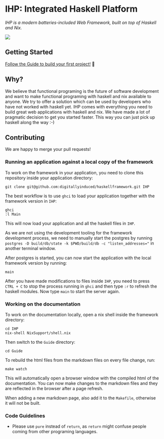 # IHP: Integrated Haskell Platform

*IHP is a modern batteries-included Web Framework, built on top of Haskell and Nix.*

![](https://raw.githubusercontent.com/digitallyinduced/haskellframework-website/master/undraw_experience_design_eq3j.svg?token=AAPZ46MR63WGPD46U7DFFUC62U43G)

## Getting Started

[Follow the Guide to build your first project!](https://ihp.digitallyinduced.com/Guide/intro.html) 🚀

## Why?

We believe that functional programing is the future of software development and want to make functional programing with haskell and nix available to anyone. We try to offer a solution which can be used by developers who have not worked with haskell yet. IHP comes with everything you need to build great web applications with haskell and nix. We have made a lot of pragmatic decision to get you started faster. This way you can just pick up haskell along the way :-)

## Contributing

We are happy to merge your pull requests!

### Running an application against a local copy of the framework

To work on the framework in your application, you need to clone this repository inside your application directory:

```
git clone git@github.com:digitallyinduced/haskellframework.git IHP
```

The best workflow is to use `ghci` to load your application together with the framework version in `IHP`:

```
ghci
:l Main
```

This will now load your application and all the haskell files in `IHP`.

As we are not using the development tooling for the framework development process, we need to manually start the postgres by running `postgres -D build/db/state -k $PWD/build/db -c "listen_addresses="` in another terminal window.

After postgres is started, you can now start the application with the local framework version by running:

```
main
```

After you have made modifications to files inside `IHP`, you need to press `CTRL + C` to stop the process running in `ghci` and then type `:r` to refresh the haskell modules. Now type `main` to start the server again.

### Working on the documentation

To work on the documentation locally, open a nix shell inside the framework directory:

```
cd IHP
nix-shell NixSupport/shell.nix
```

Then switch to the `Guide` directory:

```
cd Guide
```

To rebuild the html files from the markdown files on every file change, run:

```
make watch
```

This will automatically open a browser window with the compiled html of the documentation. You can now make changes to the markdown files and they are reflected in the browser after a page refresh.

When adding a new markdown page, also add it to the `Makefile`, otherwise it will not be built.

### Code Guidelines

- Please use `pure` instead of `return`, as `return` might confuse people coming from other programing languages.
